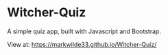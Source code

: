 # Witcher-Quiz
A simple quiz app, built with Javascript and Bootstrap.

View at: https://markwilde33.github.io/Witcher-Quiz/

